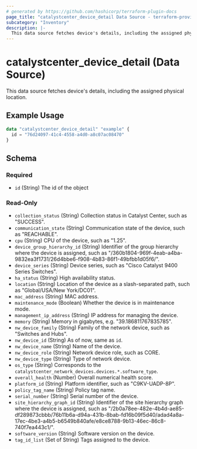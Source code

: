 ```yaml
---
# generated by https://github.com/hashicorp/terraform-plugin-docs
page_title: "catalystcenter_device_detail Data Source - terraform-provider-catalystcenter"
subcategory: "Inventory"
description: |-
  This data source fetches device's details, including the assigned physical location.
---
```


# catalystcenter_device_detail (Data Source)

This data source fetches device's details, including the assigned physical location.

## Example Usage

```terraform
data "catalystcenter_device_detail" "example" {
  id = "76d24097-41c4-4558-a4d0-a8c07ac08470"
}
```

<!-- schema generated by tfplugindocs -->
## Schema

### Required

- `id` (String) The id of the object

### Read-Only

- `collection_status` (String) Collection status in Catalyst Center, such as "SUCCESS".
- `communication_state` (String) Communication state of the device, such as "REACHABLE".
- `cpu` (String) CPU of the device, such as "1.25".
- `device_group_hierarchy_id` (String) Identifier of the group hierarchy where the device is assigned, such as "/360b1804-969f-4eab-a4ba-9832ea3f1731/26d4bbe6-f908-4b83-86f1-49bfbb1d05f6/".
- `device_series` (String) Device series, such as "Cisco Catalyst 9400 Series Switches".
- `ha_status` (String) High availability status.
- `location` (String) Location of the device as a slash-separated path, such as "Global/USA/New York/DC01".
- `mac_address` (String) MAC address.
- `maintenance_mode` (Boolean) Whether the device is in maintenance mode.
- `management_ip_address` (String) IP address for managing the device.
- `memory` (String) Memory in gigabytes, e.g. "39.186811767835785".
- `nw_device_family` (String) Family of the network device, such as "Switches and Hubs".
- `nw_device_id` (String) As of now, same as `id`.
- `nw_device_name` (String) Name of the device.
- `nw_device_role` (String) Network device role, such as CORE.
- `nw_device_type` (String) Type of network device.
- `os_type` (String) Corresponds to the `catalystcenter_network_devices.devices.*.software_type`.
- `overall_health` (Number) Overall numerical health score.
- `platform_id` (String) Platform identifier, such as "C9KV-UADP-8P".
- `policy_tag_name` (String) Policy tag name.
- `serial_number` (String) Serial number of the device.
- `site_hierarchy_graph_id` (String) Identifier of the site hierarchy graph where the device is assigned, such as "/2b0a78ee-482e-4b4d-ae85-df289873cbbb/76b11b6a-d94a-431b-8bab-fd16b09f5d40/adad4a8a-17ec-4be3-a4b5-b6549b840afe/e8ce8788-9b13-46ec-86c8-740f7ea443c1/".
- `software_version` (String) Software version on the device.
- `tag_id_list` (Set of String) Tags assigned to the device.
